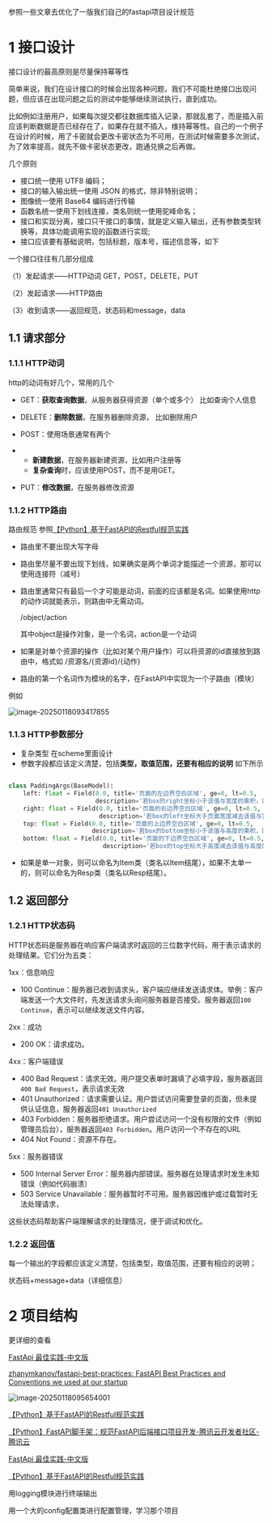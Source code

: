 参照一些文章去优化了一版我们自己的fastapi项目设计规范



# 1 接口设计

接口设计的最高原则是尽量保持幂等性

简单来说，我们在设计接口的时候会出现各种问题，我们不可能杜绝接口出现问题，但应该在出现问题之后的测试中能够继续测试执行，直到成功。

比如例如注册用户，如果每次提交都往数据库插入记录，那就乱套了，而是插入前应该判断数据是否已经存在了，如果存在就不插入，维持幂等性。自己的一个例子在设计的时候，用了卡密就会更改卡密状态为不可用，在测试时候需要多次测试，为了效率提高，就先不做卡密状态更改，跑通兑换之后再做。

几个原则

- 接口统一使用 UTF8 编码；
- 接口的输入输出统一使用 JSON 的格式，除非特别说明；
- 图像统一使用 Base64 编码进行传输
- 函数名统一使用下划线连接，类名则统一使用驼峰命名；
- 接口和实现分离，接口只干接口的事情，就是定义输入输出，还有参数类型转换等，具体功能调用实现的函数进行实现;
- 接口应该要有基础说明，包括标题，版本号，描述信息等，如下



一个接口往往有几部分组成

（1）发起请求——HTTP动词  GET，POST，DELETE，PUT

（2）发起请求——HTTP路由

（3）收到请求——返回规范，状态码和message，data

## 1.1 请求部分

### 1.1.1 HTTP动词

http的动词有好几个，常用的几个

- GET：**获取查询数据**，从服务器获得资源（单个或多个） 比如查询个人信息

- DELETE：**删除数据**，在服务器删除资源， 比如删除用户

- POST：使用场景通常有两个

- - **新建数据**，在服务器新建资源，比如用户注册等
  - **复杂查询**时，应该使用POST，而不是用GET。

- PUT：**修改数据**，在服务器修改资源



### 1.1.2 HTTP路由

路由规范  参照[【Python】基于FastAPI的Restful规范实践](https://mp.weixin.qq.com/s?__biz=MzU3NDQ3MjI3Nw==&mid=2247484909&idx=1&sn=d516e4c8e55138118c8ae6f62833b20a&scene=21#wechat_redirect)

+ 路由里不要出现大写字母

+ 路由里尽量不要出现下划线，如果确实是两个单词才能描述一个资源，那可以使用连接符（减号）

+ 路由里通常只有最后一个才可能是动词，前面的应该都是名词。如果使用http的动作词就能表示，则路由中无需动词。

  /object/action

  其中object是操作对象，是一个名词，action是一个动词

+ 如果是对单个资源的操作（比如对某个用户操作）可以将资源的id直接放到路由中，格式如 /资源名/{资源id}/{动作}

+ 路由的第一个名词作为模块的名字，在FastAPI中实现为一个子路由（模块）

例如

![image-20250118093417855](image-20250118093417855.png)

### 1.1.3 HTTP参数部分

+ 复杂类型 在scheme里面设计
+ 参数字段都应该定义清楚，包括**类型，取值范围，还要有相应的说明** 如下所示

```python

class PaddingArgs(BaseModel):
    left: float = Field(0.0, title='页面的左边界空白区域', ge=0, lt=0.5,
                        description='若box的right坐标小于该值与宽度的乘积，则过滤该box')
    right: float = Field(0.0, title='页面的右边界空白区域', ge=0, lt=0.5,
                         description='若box的left坐标大于页面宽度减去该值与宽度的乘积，则过滤该box')
    top: float = Field(0.0, title='页面的上边界空白区域', ge=0, lt=0.5,
                       description='若box的bottom坐标小于该值与高度的乘积，则过滤该box')
    bottom: float = Field(0.0, title='页面的下边界空白区域', ge=0, lt=0.5,
                          description='若box的top坐标大于高度减去该值与高度的乘积，则过滤该box')
```

+ 如果是单一对象，则可以命名为Item类（类名以Item结尾），如果不太单一的，则可以命名为Resp类（类名以Resp结尾）。



## 1.2 返回部分

### 1.2.1 HTTP状态码

HTTP状态码是服务器在响应客户端请求时返回的三位数字代码，用于表示请求的处理结果。它们分为五类：

1xx：信息响应

- 100 Continue：服务器已收到请求头，客户端应继续发送请求体。举例：客户端发送一个大文件时，先发送请求头询问服务器是否接受。服务器返回`100 Continue`，表示可以继续发送文件内容。

 2xx：成功

- 200 OK：请求成功。

 4xx：客户端错误

- 400 Bad Request：请求无效。用户提交表单时漏填了必填字段，服务器返回`400 Bad Request`，表示请求无效
- 401 Unauthorized：请求需要认证。用户尝试访问需要登录的页面，但未提供认证信息，服务器返回`401 Unauthorized`
- 403 Forbidden：服务器拒绝请求。用户尝试访问一个没有权限的文件（例如管理员后台），服务器返回`403 Forbidden`。用户访问一个不存在的URL
- 404 Not Found：资源不存在。

 5xx：服务器错误

- 500 Internal Server Error：服务器内部错误。服务器在处理请求时发生未知错误（例如代码崩溃）
- 503 Service Unavailable：服务器暂时不可用。服务器因维护或过载暂时无法处理请求，

这些状态码帮助客户端理解请求的处理情况，便于调试和优化。



### 1.2.2 返回值

每一个输出的字段都应该定义清楚，包括类型，取值范围，还要有相应的说明；

状态码+message+data（详细信息）



# 2 项目结构



更详细的查看

[FastApi 最佳实践-中文版](https://hellowac.github.io/fastapi-best-practices-zh-cn/)

[zhanymkanov/fastapi-best-practices: FastAPI Best Practices and Conventions we used at our startup](https://github.com/zhanymkanov/fastapi-best-practices)

![image-20250118095654001](image-20250118095654001.png)







[【Python】基于FastAPI的Restful规范实践](https://mp.weixin.qq.com/s?__biz=MzU3NDQ3MjI3Nw==&mid=2247484909&idx=1&sn=d516e4c8e55138118c8ae6f62833b20a&scene=21#wechat_redirect)

[【Python】FastAPI脚手架：规范FastAPI后端接口项目开发-腾讯云开发者社区-腾讯云](https://cloud.tencent.com/developer/article/1894327)

[FastApi 最佳实践-中文版](https://hellowac.github.io/fastapi-best-practices-zh-cn/)

[【Python】基于FastAPI的Restful规范实践](https://mp.weixin.qq.com/s?__biz=MzU3NDQ3MjI3Nw==&mid=2247484909&idx=1&sn=d516e4c8e55138118c8ae6f62833b20a&scene=21#wechat_redirect)





用logging模块进行终端输出

用一个大的config配置类进行配置管理，学习那个项目

